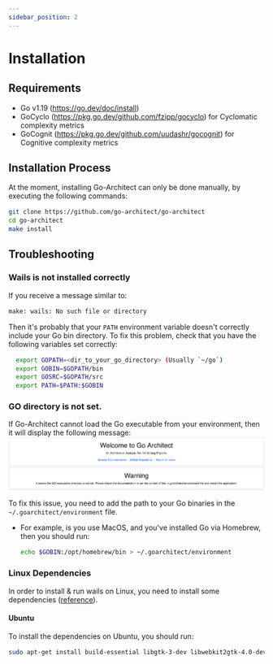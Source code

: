 ```yaml
---
sidebar_position: 2
---
```


# Installation

## Requirements

- Go v1.19 (https://go.dev/doc/install)
- GoCyclo (https://pkg.go.dev/github.com/fzipp/gocyclo) for Cyclomatic complexity metrics
- GoCognit (https://pkg.go.dev/github.com/uudashr/gocognit) for Cognitive complexity metrics

## Installation Process

At the moment, installing Go-Architect can only be done manually, by executing the following commands:
```bash
git clone https://github.com/go-architect/go-architect
cd go-architect
make install
```

## Troubleshooting
### Wails is not installed correctly
If you receive a message similar to:
```bash
make: wails: No such file or directory
```
Then it's probably that your `PATH` environment variable doesn't correctly include your Go bin directory.
To fix this problem, check that you have the following variables set correctly:
```bash
  export GOPATH=<dir_to_your_go_directory> (Usually `~/go`)
  export GOBIN=$GOPATH/bin
  export GOSRC=$GOPATH/src
  export PATH=$PATH:$GOBIN
  ```

### GO directory is not set.
If Go-Architect cannot load the Go executable from your environment, then it will display the following message:
<img src="/screenshots/install-01.png" alt="Go-Architect cannot load Go" title="Go-Architect cannot load Go" />

To fix this issue, you need to add the path to your Go binaries in the `~/.goarchitect/environment` file.
- For example, is you use MacOS, and you've installed Go via Homebrew, then you should run:
  ```bash
  echo $GOBIN:/opt/homebrew/bin > ~/.goarchitect/environment
  ```

### Linux Dependencies

In order to install & run wails on Linux, you need to install some dependencies ([reference](https://wails.io/docs/gettingstarted/installation/#platform-specific-dependencies)).

#### Ubuntu
To install the dependencies on Ubuntu, you should run:
```bash
sudo apt-get install build-essential libgtk-3-dev libwebkit2gtk-4.0-dev
```
